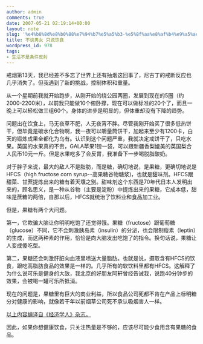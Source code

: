 ```yaml
---
author: admin
comments: true
date: 2007-05-21 02:19:14+00:00
layout: note
slug: '%e4%b8%8d%e8%b0%88%e7%94%b7%e5%a5%b3-%e5%8f%aa%e8%af%b4%e9%a5%ae%e9%a3%9f'
title: 不谈男女 只说饮食
wordpress_id: 978
tags:
- 生活不是条件反射
---
```


戒烟第13天，我已经差不多忘了世界上还有抽烟这回事了，尼古丁的戒断反应也几乎消失了。但我遇到了新的挑战，控制体积和重量。

从一个星期前我就开始跑步，从刚开始的绕公园两圈，发展到现在的5圈（约2000-2200米），以前我只能做10个俯卧撑，现在可以做标准的20个了，而且一晚上可以轻松做三组60个。身体的进步是明显的，但体重却没有下降的趋势。

问题出在饮食上，马无夜草不肥，人无夜宵不胖。尽管我刚开始买了很多低热饼干，但毕竟是碳水化合物啊，我一夜可以嚼量筒饼干，加起来至少有1200卡，白天的锻炼成果全都化为乌有。认识到这个问题严重，我就决定戒饼干了，只吃水果。英国的水果真的不贵，GALA苹果1镑一袋，可以跟新疆香梨媲美的英国梨合人民币10元一斤。但是水果吃多了会反胃，我准备下一步喝脱脂酸奶。

对于胖子来说，最大的敌人不是脂肪，而是糖，确切地说，是果糖，更确切地说是HFCS（high fructose corn syrup--高果糖谷物糖浆)，也就是甜味剂。HFCS跟甜菜、甘蔗提炼出来的糖有着天壤之别。甜味剂这个东西是70年代日本人发明出来的，顾名思义，是一种从谷物（主要是淀粉）中提炼出来的果糖，它成本低，甜味是蔗糖的两倍，自那以后，HFCS就统治了饮料业和食品加工业。

但是，果糖有两个大问题。

第一，它欺骗大脑让你明明吃饱了还觉得饿。果糖（fructose）跟葡萄糖（glucose）不同，它不会刺激胰岛素（insulin）的分泌，也会限制瘦素（leptin）的生成，而这两种素的作用，恰恰是向大脑发出吃饱了的指令。换句话说，果糖让人变成傻吃型。

第二，果糖还会刺激肝脏向血液里喷送大量脂肪。也就是说，摄取含有HFCS的饮食，跟吃高脂肪食品的效果是一样的。几乎所有的软饮料里都有HFCS。这解释了为什么说可乐是健身的大敌，我北京的好朋友阿轩曾经告诫我，说跑40分钟步的效果，会被喝一罐可乐所抵消。

现在的问题是，果糖里有巨大的商业利益，所以食品公司死都不肯在产品上标明糖分对健康的影响，就像若干年以前烟草公司死不承认吸烟害人一样。

[以上内容编译自《经济学人》杂志。](http://www.economist.com/displayStory.cfm?story_id=9208296&fsrc=RSS)

因此，如果你想健康饮食，只关注热量是不够的，应该尽可能少食用含有果糖的食品。

